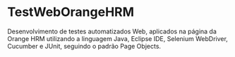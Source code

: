 # TestWebOrangeHRM
Desenvolvimento de testes automatizados Web, aplicados na página da Orange HRM utilizando a linguagem Java, Eclipse IDE, Selenium WebDriver, Cucumber e JUnit, seguindo o padrão Page Objects.
